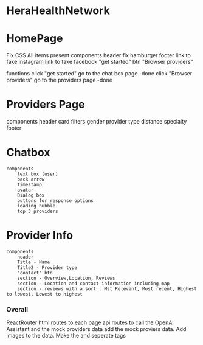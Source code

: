 # HeraHealthNetwork



# HomePage 

Fix CSS 
All items present 
components 
    header 
        fix hamburger
    footer 
        link to fake instagram 
        link to fake facebook 
    "get started" btn 
    "Browser providers" 


functions 
 click "get started" go to the chat box page -done
 click "Browser providers" go to the providers page -done 


# Providers Page 
 components 
    header
    card 
    filters 
        gender 
        provider type 
        distance 
        specialty
    footer

# Chatbox 
    components 
        text box (user)
        back arrow 
        timestamp 
        avatar 
        Dialog box 
        buttons for response options 
        loading bubble 
        top 3 providers 
# Provider Info 
    components 
        header 
        Title - Name 
        Title2 - Provider type 
        "contact" btn 
        section - Overview,Location, Reviews 
        section - Location and contact information including map 
        section - reviews with a sort : Mst Relevant, Most recent, Highest to lowest, Lowest to highest 


### Overall 

ReactRouter 
html routes to each page 
api routes to call the OpenAI Assistant and the mock providers data 
add the mock proviers data. Add images to the data. Make the and seperate tags 

